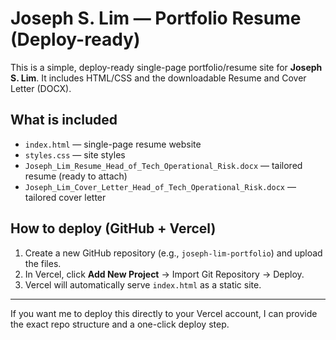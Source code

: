 
# Joseph S. Lim — Portfolio Resume (Deploy-ready)

This is a simple, deploy-ready single-page portfolio/resume site for **Joseph S. Lim**.
It includes HTML/CSS and the downloadable Resume and Cover Letter (DOCX).

## What is included
- `index.html` — single-page resume website
- `styles.css` — site styles
- `Joseph_Lim_Resume_Head_of_Tech_Operational_Risk.docx` — tailored resume (ready to attach)
- `Joseph_Lim_Cover_Letter_Head_of_Tech_Operational_Risk.docx` — tailored cover letter

## How to deploy (GitHub + Vercel)
1. Create a new GitHub repository (e.g., `joseph-lim-portfolio`) and upload the files.
2. In Vercel, click **Add New Project** → Import Git Repository → Deploy.
3. Vercel will automatically serve `index.html` as a static site.

---
If you want me to deploy this directly to your Vercel account, I can provide the exact repo structure and a one-click deploy step. 
